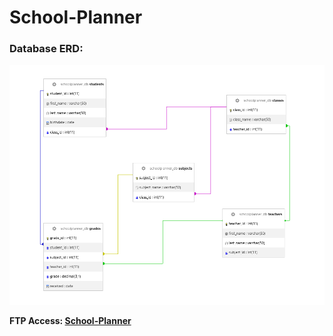 ﻿# School-Planner

### Database ERD:
![Database ERD](/screenshots/erd.png)

**FTP Access: [School-Planner](https://teams.microsoft.com/l/message/19:18ae4a51a3064af0988342d970476b18@thread.v2/1727956693100?context=%7B%22contextType%22%3A%22chat%22%7D)**
